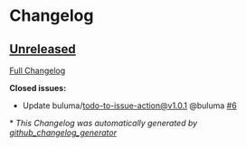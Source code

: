 # Changelog

## [Unreleased](https://github.com/buluma/ansible-role-firewalld/tree/HEAD)

[Full Changelog](https://github.com/buluma/ansible-role-firewalld/compare/08e4ab1c956ce5f20542cfc1510d065d7109fb87...HEAD)

**Closed issues:**

- Update buluma/todo-to-issue-action@v1.0.1 @buluma [\#6](https://github.com/buluma/ansible-role-firewalld/issues/6)



\* *This Changelog was automatically generated by [github_changelog_generator](https://github.com/github-changelog-generator/github-changelog-generator)*
